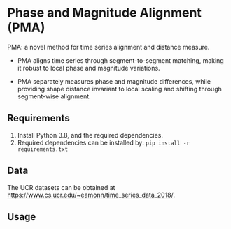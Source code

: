 # Phase and Magnitude Alignment (PMA)

PMA: a novel method for time series alignment and distance measure. 

* PMA aligns time series through segment-to-segment matching, making it robust to local phase and magnitude variations. 

* PMA separately measures phase and magnitude differences, while providing shape distance invariant to local scaling and shifting through segment-wise alignment. 

## Requirements

1. Install Python 3.8, and the required dependencies.
2. Required dependencies can be installed by: ```pip install -r requirements.txt```

## Data

The UCR datasets can be obtained at https://www.cs.ucr.edu/~eamonn/time_series_data_2018/.

## Usage

